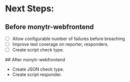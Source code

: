 # Next Steps:

## Before monytr-webfrontend
- [ ] Allow configurable number of failures before breaching
- [ ] Improve test coverage on reporter, responders.
- [ ] Create script check type.

## After monytr-webfrontend
*  Create JSON check type.
* Create script responder.
